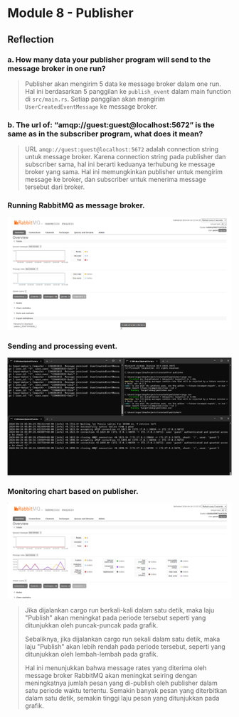 # Module 8 - Publisher
## Reflection
### a. How many data your publisher program will send to the message broker in one run?
> Publisher akan mengirim 5 data ke message broker dalam one run. Hal ini berdasarkan 5 panggilan ke `publish_event` dalam main function di `src/main.rs`. Setiap panggilan akan mengirim `UserCreatedEventMessage` ke message broker.

### b. The url of: “amqp://guest:guest@localhost:5672” is the same as in the subscriber program, what does it mean?
> URL `amqp://guest:guest@localhost:5672` adalah connection string untuk message broker. Karena connection string pada publisher dan subscriber sama, hal ini berarti keduanya terhubung ke message broker yang sama. Hal ini memungkinkan publisher untuk mengirim message ke broker, dan subscriber untuk menerima message tersebut dari broker.

### Running RabbitMQ as message broker.
![alt text](images/InitialRabbitMQ.png)

### Sending and processing event.
![alt text](images/Sending&Processing.png)

### Monitoring chart based on publisher.
![alt text](images/MonitorChart.png)
> Jika dijalankan cargo run berkali-kali dalam satu detik, maka laju "Publish" akan meningkat pada periode tersebut seperti yang ditunjukkan oleh puncak-puncak pada grafik.
>
> Sebaliknya, jika dijalankan cargo run sekali dalam satu detik, maka laju "Publish" akan lebih rendah pada periode tersebut, seperti yang ditunjukkan oleh lembah-lembah pada grafik.
>
>Hal ini menunjukkan bahwa message rates yang diterima oleh message broker RabbitMQ akan meningkat seiring dengan meningkatnya jumlah pesan yang di-publish oleh publisher dalam satu periode waktu tertentu. Semakin banyak pesan yang diterbitkan dalam satu detik, semakin tinggi laju pesan yang ditunjukkan pada grafik.